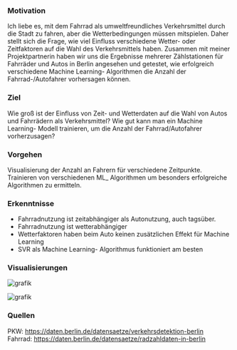 ### Motivation  
Ich liebe es, mit dem Fahrrad als umweltfreundliches Verkehrsmittel durch die Stadt zu fahren, aber die Wetterbedingungen müssen mitspielen. Daher stellt sich die Frage, wie viel Einfluss verschiedene Wetter- oder Zeitfaktoren auf die Wahl des Verkehrsmittels haben. 
Zusammen mit meiner Projektpartnerin haben wir uns die Ergebnisse mehrerer Zählstationen für Fahrräder und Autos in Berlin angesehen und getestet, wie erfolgreich verschiedene Machine Learning- Algorithmen die Anzahl der Fahrrad-/Autofahrer vorhersagen können.

### Ziel  
Wie groß ist der Einfluss von Zeit- und Wetterdaten auf die Wahl von Autos und Fahrrädern als Verkehrsmittel? Wie gut kann man ein Machine Learning- Modell trainieren, um die Anzahl der Fahrrad/Autofahrer vorherzusagen?

### Vorgehen  
Visualisierung der Anzahl an Fahrern für verschiedene Zeitpunkte. Trainieren von verschiedenen ML_ Algorithmen um besonders erfolgreiche Algorithmen zu ermitteln.

### Erkenntnisse  
- Fahrradnutzung ist zeitabhängiger als Autonutzung, auch tagsüber.
- Fahrradnutzung ist wetterabhängiger
- Wetterfaktoren haben beim Auto keinen zusätzlichen Effekt für Machine Learning
- SVR als Machine Learning- Algorithmus funktioniert am besten

### Visualisierungen  
![grafik](https://github.com/user-attachments/assets/d7bc11e2-f72d-4ed8-9d0c-70702b197606)

![grafik](https://github.com/user-attachments/assets/15ab1541-80f4-4eff-8777-73d266fed704)

### Quellen  
PKW: https://daten.berlin.de/datensaetze/verkehrsdetektion-berlin  
Fahrrad: https://daten.berlin.de/datensaetze/radzahldaten-in-berlin  

